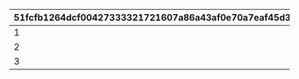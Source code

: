 |51fcfb1264dcf00427333321721607a86a43af0e70a7eaf45d32ae0cc2ef1ab3|82cc02575c7daaae43c7dc4850c1caa7725871d982c1f3fd4ff8eb323ad7beb3|33651928da069bdebdb777e7eb0fc3be370b0f9aa242a05e8f2fad3724232a98|
| --- | --- | --- |
|1|2|500|
|2|3|1000|
|3|3|2000|